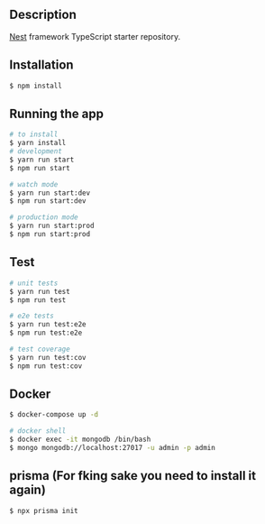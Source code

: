 ## Description

[Nest](https://github.com/nestjs/nest) framework TypeScript starter repository.

## Installation

```bash
$ npm install
```

## Running the app

```bash
# to install
$ yarn install
# development
$ yarn run start
$ npm run start

# watch mode
$ yarn run start:dev
$ npm run start:dev

# production mode
$ yarn run start:prod
$ npm run start:prod
```

## Test

```bash
# unit tests
$ yarn run test
$ npm run test

# e2e tests
$ yarn run test:e2e
$ npm run test:e2e

# test coverage
$ yarn run test:cov
$ npm run test:cov
```
## Docker
```bash
$ docker-compose up -d

# docker shell
$ docker exec -it mongodb /bin/bash
$ mongo mongodb://localhost:27017 -u admin -p admin
```

## prisma (For fking sake you need to install it again)
```bash
$ npx prisma init
```
